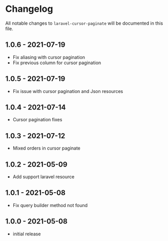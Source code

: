 # Changelog

All notable changes to `laravel-cursor-paginate` will be documented in this file.

## 1.0.6 - 2021-07-19

- Fix aliasing with cursor pagination
- Fix previous column for cursor pagination

## 1.0.5 - 2021-07-19

- Fix issue with cursor pagination and Json resources

## 1.0.4 - 2021-07-14

- Cursor pagination fixes

## 1.0.3 - 2021-07-12

- Mixed orders in cursor paginate

## 1.0.2 - 2021-05-09

- Add support laravel resource

## 1.0.1 - 2021-05-08

- Fix query builder method not found

## 1.0.0 - 2021-05-08

- initial release
